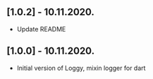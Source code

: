 ## [1.0.2] - 10.11.2020.

- Update README

## [1.0.0] - 10.11.2020.

- Initial version of Loggy, mixin logger for dart